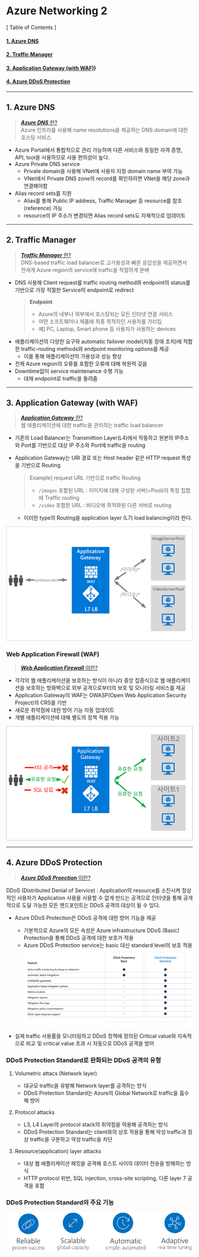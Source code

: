 # Azure Networking 2

[ Table of Contents ]

#### [1. Azure DNS](#1.-azure-dns)

#### [2. Traffic Manager](#2.-traffic-manager)

#### [3. Application Gateway (with WAF)](#3.-application-gateway-with-waf))

#### [4. Azure DDoS Protection](#4.-azure-ddos-protection)

---

## 1. Azure DNS

> [_**Azure DNS**_ 란?](https://docs.microsoft.com/ko-kr/azure/dns/dns-overview)  
> Azure 인프라를 사용해 name resolutions을 제공하는 DNS domain에 대한 호스팅 서비스

- Azure Portal에서 통합적으로 관리 가능하며 다른 서비스와 동일한 자격 증명, API, tool을 사용하므로 사용 편의성이 높다.
- Azure Private DNS service
  - Private domain을 사용해 VNet에 사용자 지정 domain name 부여 가능
  - VNet에서 Private DNS zone의 record를 확인하려면 VNet을 해당 zone과 연결해야함
- Alias record sets를 지원
  - Alias를 통해 Public IP address, Traffic Manager 등 resource를 참조(reference) 가능
  - resource의 IP 주소가 변경되면 Alias record sets도 자체적으로 업데이트

---

## 2. Traffic Manager

> [_**Traffic Manager**_ 란?](https://docs.microsoft.com/ko-kr/azure/traffic-manager/traffic-manager-overview)  
> DNS-based traffic load balancer로 고가용성과 빠른 응답성을 제공하면서 전세계 Azure region의 service에 traffic을 적절하게 분배

- DNS 사용해 Client request를 traffic routing method와 endpoint의 status를 기반으로 가장 적절한 Service의 endpoint로 redirect
  > **Endpoint**
  >
  > - Azure의 내부나 외부에서 호스팅되는 모든 인터넷 연결 서비스
  > - 어떤 소프트웨어나 제품에 최종 목적지인 사용자를 가리킴
  > - 예] PC, Laptop, Smart phone 등 사용자가 사용하는 devices
  >
- 애플리케이션의 다양한 요구와 automatic failover model(자동 장애 조치)에 적합한 traffic-routing methods와 endpoint monitoring options를 제공
  - 이를 통해 애플리케이션의 가용성과 성능 향상
- 전체 Azure region의 오류를 포함한 오류에 대해 복원력 갖음
- Downtime없이 service maintenance 수행 가능
  - 대채 endpoint로 traffic을 돌려줌

---

## 3. Application Gateway (with WAF)

> [_**Application Gateway**_ 란?](https://docs.microsoft.com/ko-kr/azure/application-gateway/overview)  
> 웹 애플리케이션에 대한 traffic을 관리하는 traffic load balancer

- 기존의 Load Balancer는 Transmittion Layer(L4)에서 작동하고 원본의 IP주소와 Port를 기반으로 대상 IP 주소와 Port에 traffic을 routing
- Application Gateway는 URI 경로 또는 Host header 같은 HTTP request 특성을 기반으로 Routing
  > Example] request URL 기반으로 traffic Routing
  >
  > - `/images` 포함된 URL : 이미지에 대해 구성된 서버(=Pool)의 특정 집합에 Traffic routing
  > - `/video` 포함된 URL : 비디오에 최적화된 다른 서버로 routing  

  - 이러한 type의 Routing을 application layer (L7) load balancing이라 한다.
  
![application_gateway_overview_img](./img/Application_Gateway_overview.png)

### Web Application Firewall (WAF)

> [_**Web Application Firewall**_ 이란?](https://docs.microsoft.com/ko-kr/azure/web-application-firewall/overview)  

- 각각의 웹 애플리케이션을 보호하는 방식이 아니라 중앙 집중식으로 웹 애플리케이션을 보호하는 방화벽으로 외부 공격으로부터의 보호 및 모니터링 서비스를 제공
- Application Gateway의 WAF는 OWASP(Open Web Application Security Project)의 CRS를 기반
- 새로운 취약점에 대한 방어 기능 자동 업데이트
- 개별 애플리케이션에 대해 별도의 정책 적용 가능

![application_gateway_WAF_img](./img/Application_Gateway_WAF.png)

---

## 4. Azure DDoS Protection

> [_**Azure DDoS Proection**_ 이란?](https://docs.microsoft.com/ko-kr/azure/virtual-network/ddos-protection-overview)

DDoS (Distributed Denial of Service)
: Application의 resource를 소진시켜 정상적인 사용자가 Application 사용을 사용할 수 없게 만드는 공격으로 인터넷을 통해 공개적으로 도달 가능한 모든 엔드포인트는 DDoS 공격의 대상이 될 수 있다.

- Azure DDoS Protection은 DDoS 공격에 대한 방어 기능을 제공
  - 기본적으로 Azure의 모든 속성은 Azure infrastructure DDoS (Basic) Protection을 통해 DDoS 공격에 대한 보호가 적용
  - Azure DDoS Protection service는 basic 대신 standard level의 보호 적용
  ![ddos_protection_img](./img/Azure_DDoS_Protection.png)

- 실제 traffic 사용률을 모니터링하고 DDoS 정책에 정의된 Critical value와 지속적으로 비교 및 critical value 초과 시 자동으로 DDoS 공격을 방어

### DDoS Protection Standard로 완화되는 DDoS 공격의 유형

1. Volumetric attacs (Network layer)
     - 대규모 traffic을 유발해 Network layer를 공격하는 방식
     - DDoS Protection Standard는 Azure의 Global Network로 traffic을 흡수해 방어

2. Protocol attacks
     - L3, L4 Layer의 protocol stack의 취약점을 악용해 공격하는 방식
     - DDoS Protection Standard는 client와의 상호 작용을 통해 악성 traffic과 정상 traffic을 구분하고 악성 traffic을 차단
  
3. Resource(application) layer attacks
    - 대상 웹 애플리케이션 패킷을 공격해 호스트 사이의 데이터 전송을 방해하는 방식
    - HTTP protocol 위반, SQL injection, cross-site scripting, 다른 layer 7 공격을 포함

### DDoS Protection Standard의 주요 기능

![ddos_protection_function_img](./img/Azure_DDoS_Protection_Standard_Function.png)
